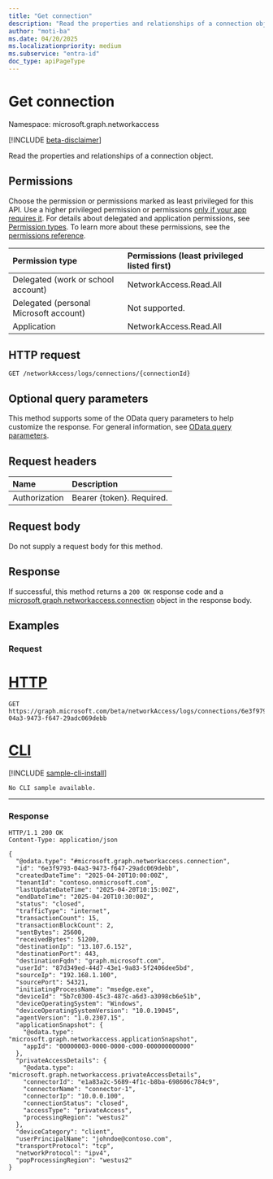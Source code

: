 ```yaml
---
title: "Get connection"
description: "Read the properties and relationships of a connection object."
author: "moti-ba"
ms.date: 04/20/2025
ms.localizationpriority: medium
ms.subservice: "entra-id"
doc_type: apiPageType
---
```


# Get connection

Namespace: microsoft.graph.networkaccess

[!INCLUDE [beta-disclaimer](../../includes/beta-disclaimer.md)]

Read the properties and relationships of a connection object.

## Permissions

Choose the permission or permissions marked as least privileged for this API. Use a higher privileged permission or permissions [only if your app requires it](/graph/permissions-overview#best-practices-for-using-microsoft-graph-permissions). For details about delegated and application permissions, see [Permission types](/graph/permissions-overview#permission-types). To learn more about these permissions, see the [permissions reference](/graph/permissions-reference).

|Permission type|Permissions (least privileged listed first)|
|:---|:---|
|Delegated (work or school account)|NetworkAccess.Read.All|
|Delegated (personal Microsoft account)|Not supported.|
|Application|NetworkAccess.Read.All|

## HTTP request

<!-- {
  "blockType": "ignored"
}
-->
``` http
GET /networkAccess/logs/connections/{connectionId}
```

## Optional query parameters

This method supports some of the OData query parameters to help customize the response. For general information, see [OData query parameters](/graph/query-parameters).

## Request headers

|Name|Description|
|:---|:---|
|Authorization|Bearer {token}. Required.|

## Request body

Do not supply a request body for this method.

## Response

If successful, this method returns a `200 OK` response code and a [microsoft.graph.networkaccess.connection](../resources/networkaccess-connection.md) object in the response body.

## Examples

### Request

# [HTTP](#tab/http)
<!-- {
  "blockType": "request",
  "name": "get_connection",
  "sampleKeys": ["6e3f9793-04a3-9473-f647-29adc069debb"]
}
-->
``` http
GET https://graph.microsoft.com/beta/networkAccess/logs/connections/6e3f9793-04a3-9473-f647-29adc069debb
```

# [CLI](#tab/cli)
[!INCLUDE [sample-cli-install](../../includes/sample-cli-install.md)]

```CLI
No CLI sample available.
```

---

### Response
<!-- {
  "blockType": "response",
  "truncated": true,
  "@odata.type": "microsoft.graph.networkaccess.connection"
}
-->
``` http
HTTP/1.1 200 OK
Content-Type: application/json

{
  "@odata.type": "#microsoft.graph.networkaccess.connection",
  "id": "6e3f9793-04a3-9473-f647-29adc069debb",
  "createdDateTime": "2025-04-20T10:00:00Z",
  "tenantId": "contoso.onmicrosoft.com",
  "lastUpdateDateTime": "2025-04-20T10:15:00Z",
  "endDateTime": "2025-04-20T10:30:00Z",
  "status": "closed",
  "trafficType": "internet",
  "transactionCount": 15,
  "transactionBlockCount": 2,
  "sentBytes": 25600,
  "receivedBytes": 51200,
  "destinationIp": "13.107.6.152",
  "destinationPort": 443,
  "destinationFqdn": "graph.microsoft.com",
  "userId": "87d349ed-44d7-43e1-9a83-5f2406dee5bd",
  "sourceIp": "192.168.1.100",
  "sourcePort": 54321,
  "initiatingProcessName": "msedge.exe",
  "deviceId": "5b7c0300-45c3-487c-a6d3-a3098cb6e51b",
  "deviceOperatingSystem": "Windows",
  "deviceOperatingSystemVersion": "10.0.19045",
  "agentVersion": "1.0.2307.15",
  "applicationSnapshot": {
    "@odata.type": "microsoft.graph.networkaccess.applicationSnapshot",
    "appId": "00000003-0000-0000-c000-000000000000"
  },
  "privateAccessDetails": {
    "@odata.type": "microsoft.graph.networkaccess.privateAccessDetails",
    "connectorId": "e1a83a2c-5689-4f1c-b8ba-698606c784c9",
    "connectorName": "connector-1",
    "connectorIp": "10.0.0.100",
    "connectionStatus": "closed",
    "accessType": "privateAccess",
    "processingRegion": "westus2"
  },
  "deviceCategory": "client",
  "userPrincipalName": "johndoe@contoso.com",
  "transportProtocol": "tcp",
  "networkProtocol": "ipv4",
  "popProcessingRegion": "westus2"
}
